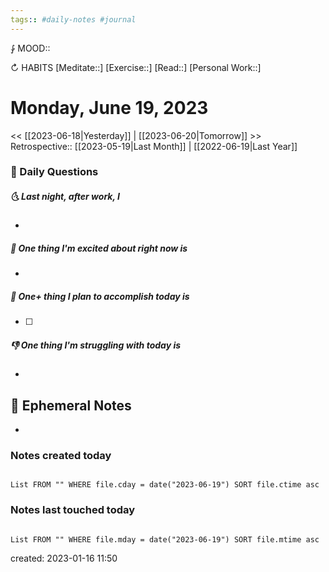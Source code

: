 ```yaml
---
tags:: #daily-notes #journal
---
```


⨑ MOOD::

↻ HABITS
[Meditate::]
[Exercise::]
[Read::]
[Personal Work::]

# Monday, June 19, 2023

<< [[2023-06-18|Yesterday]] | [[2023-06-20|Tomorrow]] >>
Retrospective:: [[2023-05-19|Last Month]] | [[2022-06-19|Last Year]]

### 📅 Daily Questions

##### 🌜 Last night, after work, I

-

##### 🙌 One thing I'm excited about right now is

-

##### 🚀 One+ thing I plan to accomplish today is

- [ ]

##### 👎 One thing I'm struggling with today is

-

## 📝 Ephemeral Notes

- 

### Notes created today

```dataview

List FROM "" WHERE file.cday = date("2023-06-19") SORT file.ctime asc

```

### Notes last touched today

```dataview

List FROM "" WHERE file.mday = date("2023-06-19") SORT file.mtime asc

```

created: 2023-01-16 11:50

